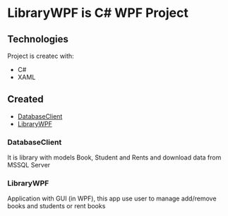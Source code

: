 # LibraryWPF is C# WPF Project

## Technologies
Project is createc with:
* C#
* XAML

## Created
* [DatabaseClient](#DatabaseClient)
* [LibraryWPF](#LibraryWPF)

### DatabaseClient
It is library with models Book, Student and Rents
and download data from MSSQL Server

### LibraryWPF
Application with GUI (in WPF), this app use user to manage
add/remove books and students or rent books 

